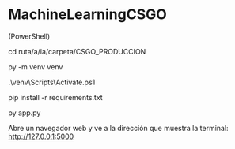 # MachineLearningCSGO

 (PowerShell)
 
 cd ruta/a/la/carpeta/CSGO_PRODUCCION
 
 py -m venv venv

 .\venv\Scripts\Activate.ps1

 pip install -r requirements.txt

 py app.py

 Abre un navegador web y ve a la dirección que muestra la terminal:
 http://127.0.0.1:5000
